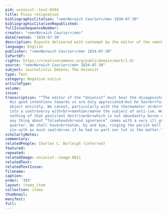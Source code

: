 ```yaml
---
pid: unionist--text-0394
title: Pious resignation
bibliographicCitation: "<em>Norwich Courier</em> 1834-07-30"
bibliographicCitationRepublished: 
fullIssueSequenceNumber: 
creator: "<em>Norwich Courier</em>"
dateCreated: '1834-07-30'
description: Riposte delivered with contempt by the editor of the <em>Norwich Courier</em>
language: English
publisher: "<em>Norwich Courier</em> 1834-07-30"
IsPartOf: 
rights: https://creativecommons.org/publicdomain/mark/1.0/
source: "<em>Norwich Courier</em> 1834-07-30"
subject: Journalistic Debate; The Unionist
type: Text
category: Negative notice
articleType: 
volume: 
issue: 
transcription: "“The editor of the “Unionist” must bear the disappointment with pious<br>resignation.
  His good intentions towards us are duly appreciated—but he has<br>failed of his
  object entirely. We cannot, particularly with the thermometer at<br>95, be drawn
  into a controversy with<br><em>him</em>on the subject of anti-ism. We have asserted
  nothing of that pestilent doctrine<br>which is not abundantly borne out by facts—besides,
  any thing about “falsehood<br>and ignorance” comes with a very ill grace from that
  quarter. We shall have<br>Satan, by and bye, ringing the parish bell and reproving
  sin with as much zeal<br>as if he had no part nor lot in the matter.”<br>"
scholarlyNotes: 
commentary: 
relatedPeople: Charles C. Burleigh (inferred)
featured: 
repeated: 
relatedImage: unionist--image-0011
relatedText: 
relatedTextIssue: 
filename: 
caption: 
order: '393'
layout: items_item
collection: items
thumbnail: 
manifest: 
full: 
---
```

